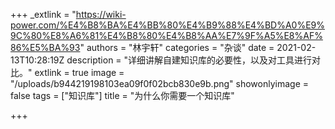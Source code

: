 +++
_extlink = "https://wiki-power.com/%E4%B8%BA%E4%BB%80%E4%B9%88%E4%BD%A0%E9%9C%80%E8%A6%81%E4%B8%80%E4%B8%AA%E7%9F%A5%E8%AF%86%E5%BA%93"
authors = "林宇轩"
categories = "杂谈"
date = 2021-02-13T10:28:19Z
description = "详细讲解自建知识库的必要性，以及对工具进行对比。"
extlink = true
image = "/uploads/b944219198103ea09f0f02bcb830e9b.png"
showonlyimage = false
tags = ["知识库"]
title = "为什么你需要一个知识库"

+++
